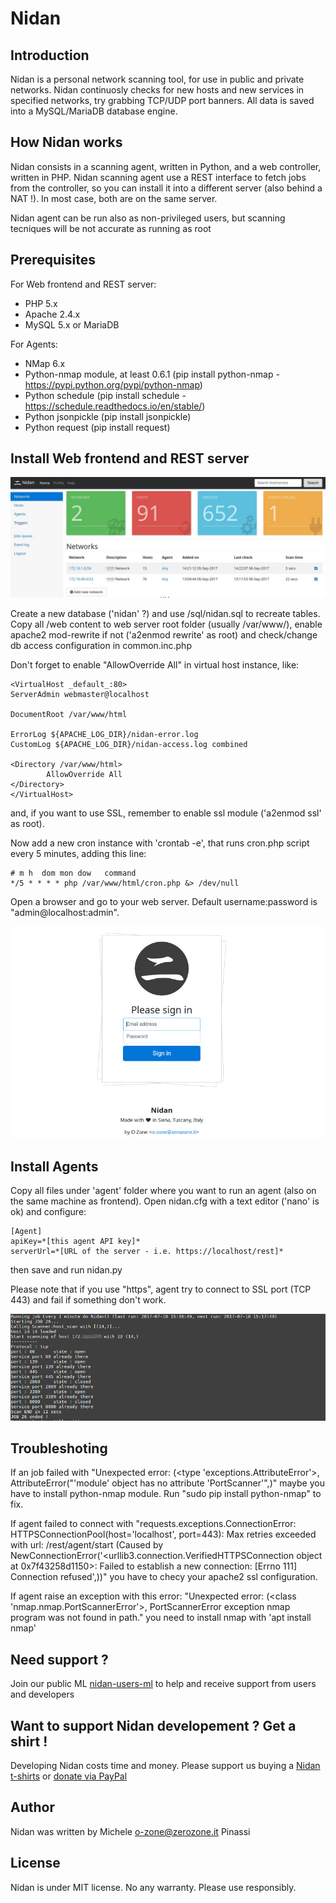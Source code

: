 Nidan
=====

Introduction
------------

Nidan is a personal network scanning tool, for use in public and private networks. Nidan continuosly checks for new hosts and new services in 
specified networks, try grabbing TCP/UDP port banners. All data is saved into a MySQL/MariaDB database engine.

How Nidan works
---------------

Nidan consists in a scanning agent, written in Python, and a web controller, written in PHP. Nidan scanning agent use a REST interface to fetch jobs from the controller,
so you can install it into a different server (also behind a NAT !). In most case, both are on the same server.

Nidan agent can be run also as non-privileged users, but scanning tecniques will be not accurate as running as root

## Prerequisites 

For Web frontend and REST server:
* PHP 5.x
* Apache 2.4.x
* MySQL 5.x or MariaDB

For Agents:
* NMap 6.x
* Python-nmap module, at least 0.6.1 (pip install python-nmap - https://pypi.python.org/pypi/python-nmap)
* Python schedule (pip install schedule - https://schedule.readthedocs.io/en/stable/)
* Python jsonpickle (pip install jsonpickle)
* Python request (pip install request)

## Install Web frontend and REST server

![Summary page](assets/screenshot_4.jpg "Summary page")

Create a new database ('nidan' ?) and use /sql/nidan.sql to recreate tables. Copy all /web content to web server root folder (usually /var/www/),
enable apache2 mod-rewrite if not ('a2enmod rewrite' as root) and check/change db access configuration in common.inc.php

Don't forget to enable "AllowOverride All" in virtual host instance, like:

    <VirtualHost _default_:80>
	ServerAdmin webmaster@localhost

	DocumentRoot /var/www/html

	ErrorLog ${APACHE_LOG_DIR}/nidan-error.log
	CustomLog ${APACHE_LOG_DIR}/nidan-access.log combined

	<Directory /var/www/html>
    	    AllowOverride All
	</Directory>
    </VirtualHost>

and, if you want to use SSL, remember to enable ssl module ('a2enmod ssl' as root).

Now add a new cron instance with 'crontab -e', that runs cron.php script every 5 minutes, adding this line:

    # m h  dom mon dow   command
    */5 * * * * php /var/www/html/cron.php &> /dev/null

Open a browser and go to your web server. Default username:password is "admin@localhost:admin".

![Web signin page](assets/screenshot_2.jpg "Web signin page")

## Install Agents

Copy all files under 'agent' folder where you want to run an agent (also on the same machine as frontend). Open nidan.cfg with a text editor ('nano' is ok) and configure:

    [Agent]
    apiKey=*[this agent API key]*
    serverUrl=*[URL of the server - i.e. https://localhost/rest]*

then save and run nidan.py

Please note that if you use "https", agent try to connect to SSL port (TCP 443) and fail if something don't work.

![Agent at work](assets/screenshot_1.jpg "Agent at work")

## Troubleshoting

If an job failed with "Unexpected error: (<type 'exceptions.AttributeError'>, AttributeError("'module' object has no attribute 'PortScanner'",)" maybe you have to install python-nmap module. Run "sudo pip install python-nmap" to fix.

If agent failed to connect with "requests.exceptions.ConnectionError: HTTPSConnectionPool(host='localhost', port=443): Max retries exceeded with url: /rest/agent/start (Caused by NewConnectionError('<urllib3.connection.VerifiedHTTPSConnection object at 0x7f43258d1150>: Failed to establish a new connection: [Errno 111] Connection refused',))" you have to checy your apache2 ssl configuration.

If agent raise an exception with this error: "Unexpected error: (<class 'nmap.nmap.PortScannerError'>, PortScannerError exception nmap program was not found in path." you need to install nmap with 'apt install nmap'

## Need support ?

Join our public ML [nidan-users-ml](https://groups.google.com/forum/#!forum/nidan-users-ml "Nidan users ML") to help and receive support from users and developers

## Want to support Nidan developement ? Get a shirt !

Developing Nidan costs time and money. Please support us buying a [Nidan t-shirts](https://shop.spreadshirt.it/Nidan/) or [donate via PayPal](https://PayPal.Me/MichelePinassi)


## Author

Nidan was written by Michele <o-zone@zerozone.it> Pinassi

## License

Nidan is under MIT license. No any warranty. Please use responsibly.

